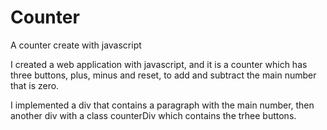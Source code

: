 # Counter
A counter create with javascript

I created a web application with javascript, and it is a counter which has three buttons,
plus, minus and reset, to add and subtract the main number that is zero.

I implemented a div that contains a paragraph with the main number,
then another div with a class counterDiv which contains the trhee buttons.
